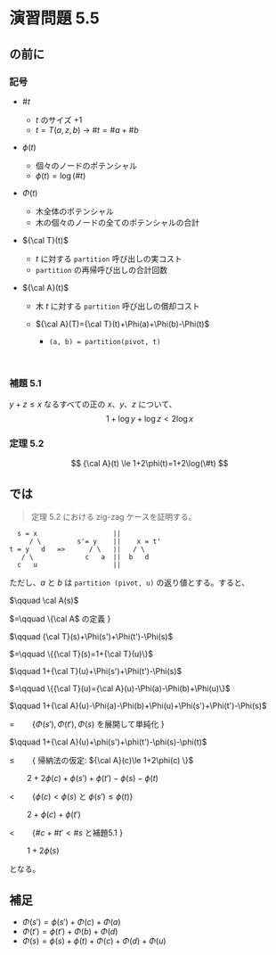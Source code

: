 # 演習問題 5.5

## の前に

### 記号

- $\#t$
  - $t$ のサイズ $+1$
  - $t=T(a,z,b)\  \rightarrow\  \#t=\#a+\#b$ 

- $\phi(t)$
  - 個々のノードのポテンシャル
  - $\phi(t)=\log(\#t)$

- $\Phi(t)$

  - 木全体のポテンシャル
  - 木の個々のノードの全てのポテンシャルの合計

- ${\cal T}(t)$
  -  $t$ に対する `partition` 呼び出しの実コスト
  -  `partition` の再帰呼び出しの合計回数

- ${\cal A}(t)$
  - 木 $t$ に対する `partition` 呼び出しの償却コスト

  - ${\cal A}(T)={\cal T}(t)+\Phi(a)+\Phi(b)-\Phi(t)$

    - `(a, b) = partition(pivot, t)`

    ​

### 補題 5.1

$y+z\le x$ なるすべての正の $x$、$y$、$z$ について、
$$
1+\log y +\log z<2\log x
$$

### 定理 5.2

$$
{\cal A}(t) \le 1+2\phi(t)=1+2\log(\#t)
$$

## では

>  定理 5.2 における zig-zag ケースを証明する。

```
  s = x                   ||
     / \         s'= y    ||    x = t'
t = y   d   =>      / \   ||   / \
   / \             c   a  ||  b   d
  c   u                   ||
```

ただし、$a$ と $b$  は `partition (pivot, u)` の返り値とする。すると、

$\qquad \cal A(s)$

$=\qquad \{\cal A$ の定義 $\}$

$\qquad {\cal T}(s)+\Phi(s')+\Phi(t')-\Phi(s)$

$=\qquad \{{\cal T}(s)=1+{\cal T}(u)\}$

$\qquad 1+{\cal T}(u)+\Phi(s')+\Phi(t')-\Phi(s)$

$=\qquad \{{\cal T}(u)={\cal A}(u)-\Phi(a)-\Phi(b)+\Phi(u)\}$

$\qquad 1+{\cal A}(u)-\Phi(a)-\Phi(b)+\Phi(u)+\Phi(s')+\Phi(t')-\Phi(s)$

$=\qquad \{\Phi(s'), \Phi(t'), \Phi(s)$ を展開して単純化 $\}$

$\qquad 1+{\cal A}(u)+\phi(s')+\phi(t')-\phi(s)-\phi(t)$

$\le\qquad \{$ 帰納法の仮定: ${\cal A}(c)\le 1+2\phi(c) \}$

$\qquad 2+2\phi(c)+\phi(s')+\phi(t')-\phi(s)-\phi(t)$

$<\qquad \{\phi(c)<\phi(s)$ と $\phi(s')\le\phi(t)\}$

$\qquad 2+\phi(c)+\phi(t')$

$<\qquad \{\#c+\#t'<\#s$ と補題5.1 $\}$

$\qquad 1+2\phi(s)$

となる。

## 補足

- $\Phi(s')=\phi(s')+\Phi(c)+\Phi(a)$
- $\Phi(t')=\phi(t')+\Phi(b)+\Phi(d)$
- $\Phi(s)=\phi(s)+\phi(t)+\Phi(c)+\Phi(d)+\Phi(u)$